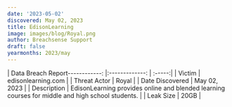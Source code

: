 ```yaml
---
date: '2023-05-02'
discovered: May 02, 2023
title: EdisonLearning
image: images/blog/Royal.png
author: Breachsense Support
draft: false
yearmonths: 2023/may
---
```


| Data Breach Report------------:     |:-------------:    | :-----:|
| Victim      | edisonlearning.com      | 
| Threat Actor      | Royal      | 
| Date Discovered      | May 02, 2023      | 
| Description      | EdisonLearning provides online and blended learning courses for middle and high school students.      | 
| Leak Size      | 20GB      | 

